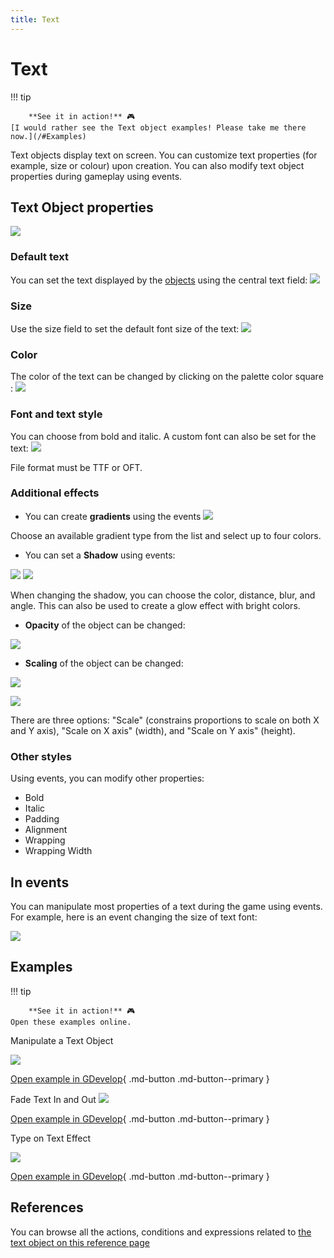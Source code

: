 ```yaml
---
title: Text
---
```

# Text

!!! tip

        **See it in action!** 🎮
    [I would rather see the Text object examples! Please take me there now.](/#Examples)


Text objects display text on screen. You can customize text properties (for example, size or colour) upon creation. You can also modify text object properties during gameplay using events.

## Text Object properties

![](/gdevelop5/objects/text-obj.png)

### Default text

You can set the text displayed by the [objects](/gdevelop5/objects) using the central text field:
![](/gdevelop5/objects/change-text.png)

### Size

Use the size field to set the default font size of the text:
![](/gdevelop5/objects/change-size-of-text.png)

### Color

The color of the text can be changed by clicking on the palette color square :
![](/gdevelop5/objects/change-color-of-text.png)

### Font and text style

You can choose from bold and italic. A custom font can also be set for the text:
 ![](/gdevelop5/objects/change-style-of-text.png)

File format must be TTF or OFT.

### Additional effects

* You can create **gradients** using the events
![](/gdevelop5/objects/textgradient.png)

Choose an available gradient type from the list and select up to four colors.

* You can set a **Shadow** using events:

![](/gdevelop5/objects/showtextshadow.png)
![](/gdevelop5/objects/changetextshadow.png)

When changing the shadow, you can choose the color, distance, blur, and angle.  This can also be used to create a glow effect with bright colors.

* **Opacity** of the object can be changed:

![](/gdevelop5/objects/changetextopacity.png)

* **Scaling** of the object can be changed:

![](/gdevelop5/objects/textscaling.png)

![](/gdevelop5/objects/modifytextscale.png)

There are three options: "Scale" (constrains proportions to scale on both X and Y axis), "Scale on X axis" (width), and "Scale on Y axis" (height).

### Other styles

Using events, you can modify other properties:

  * Bold
  * Italic
  * Padding
  * Alignment
  * Wrapping
  * Wrapping Width

## In events

You can manipulate most properties of a text during the game using events. For example, here is an event changing the size of text font:

![](/gdevelop5/objects/changetextsizeviaevents.png)

## Examples

!!! tip

        **See it in action!** 🎮
    Open these examples online.

Manipulate a Text Object

[![](/gdevelop5/objects/changetextexample1.png)](https://editor.gdevelop.io/?project=example://manipulate-text-object)

[Open example in GDevelop](https://editor.gdevelop.io/?project=example://manipulate-text-object){ .md-button .md-button--primary }

Fade Text In and Out
[![](/gdevelop5/objects/textfadeoutinexample.png)](https://editor.gdevelop.io/?project=example://text-fade-in-out)

[Open example in GDevelop](https://editor.gdevelop.io/?project=example://text-fade-in-out){ .md-button .md-button--primary }

Type on Text Effect

[![](/gdevelop5/objects/type-ontexteffectexample.png)](https://editor.gdevelop.io/?project=example://type-on-text-effect)

[Open example in GDevelop](https://editor.gdevelop.io/?project=example://type-on-text-effect){ .md-button .md-button--primary }

## References

You can browse all the actions, conditions and expressions related to [the text object on this reference page](/gdevelop5/all-features/text-object/reference/)